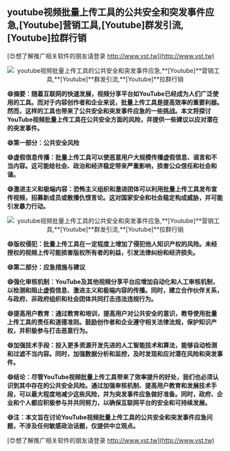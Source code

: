 ## **youtube视频批量上传工具的公共安全和突发事件应急,**[Youtube]**营销工具,**[Youtube]**群发引流,**[Youtube]**拉群行销**

[😍想了解推广相关软件的朋友请登录 http://www.vst.tw](http://www.vst.tw)

 <center><img src="https://vst.tw/MP4/tuiguang/png/3.png" alt="youtube视频批量上传工具的公共安全和突发事件应急,**[Youtube]**营销工具,**[Youtube]**群发引流,**[Youtube]**拉群行销"></center>

**😄摘要：随着互联网的快速发展，视频分享平台如YouTube已经成为人们广泛使用的工具。而对于内容创作者和企业来说，批量上传工具是提高效率的重要利器。然而，这样的工具也带来了公共安全和突发事件应急的一些挑战。本文将探讨YouTube视频批量上传工具在公共安全方面的风险，并提供一些建议以应对潜在的突发事件。**

**😄第一部分：公共安全风险**

**😄虚假信息传播：批量上传工具可以使恶意用户大规模传播虚假信息、谣言和不当内容。这可能给社会、政治和经济稳定带来严重影响，损害公众信任和社会和谐。**

**😄激进主义和极端内容：恐怖主义组织和激进团体可以利用批量上传工具发布宣传视频，招募新成员或散播仇恨言论。这对国家安全和社会稳定构成威胁，并可能引发暴力行动。**

 <center><img src="https://vst.tw/MP4/tuiguang/png/4.png" alt="youtube视频批量上传工具的公共安全和突发事件应急,**[Youtube]**营销工具,**[Youtube]**群发引流,**[Youtube]**拉群行销"></center>

**😄版权侵犯：批量上传工具在一定程度上增加了侵犯他人知识产权的风险。未经授权的视频上传可能损害版权所有者的利益，引发法律纠纷和经济损失。**

**😄第二部分：应急措施与建议**

**😄强化审核机制：YouTube及其他视频分享平台应增加自动化和人工审核机制，以检测和阻止虚假信息、激进主义和极端内容的传播。同时，建立合作伙伴关系，与政府、非政府组织和社会团体共同打击违法违规行为。**

**😄提高用户教育：通过教育和培训，提高用户对公共安全的意识，教导使用批量上传工具的责任和道德准则。鼓励创作者和企业遵守相关法律法规，保护知识产权，并积极参与打击恶意行为。**

**😄加强技术手段：投入更多资源开发先进的人工智能技术和算法，能够自动检测和过滤不当内容。同时，加强数据分析和监控，及时发现和应对潜在风险和突发事件。**

**😄结论：尽管YouTube视频批量上传工具带来了效率提升的好处，我们也必须认识到其中存在的公共安全风险。通过加强审核机制、提高用户教育和发展技术手段，可以最大程度地减少这些风险，并为突发事件应急做好准备。同时，政府、企业和个人都应积极参与并共同努力，以确保互联网平台的安全和可持续发展。**

**😄注：本文旨在讨论YouTube视频批量上传工具的公共安全和突发事件应急问题，不涉及任何敏感政治话题，仅提供中立观点。**

[😍想了解推广相关软件的朋友请登录 http://www.vst.tw](http://www.vst.tw)



